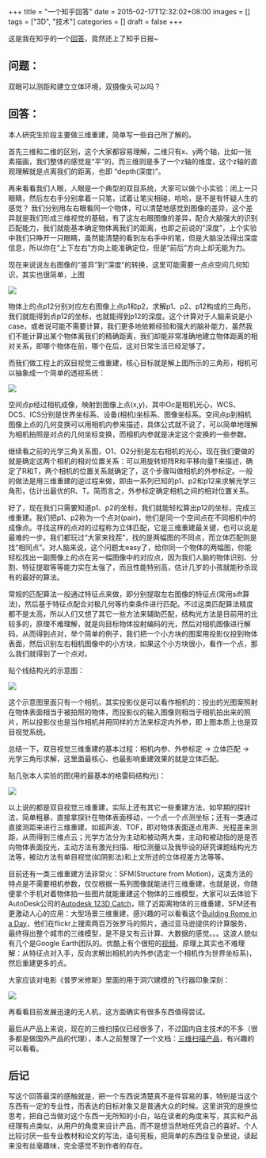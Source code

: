 +++
title = "一个知乎回答"
date = 2015-02-17T12:32:02+08:00
images = []
tags = ["3D", "技术"]
categories = []
draft = false
+++

这是我在知乎的一个[回答](http://www.zhihu.com/question/23418797/answer/39561946)，竟然还上了知乎日报~

## 问题：

双眼可以测距和建立立体环境，双摄像头可以吗？

## 回答：

本人研究生阶段主要做三维重建，简单写一些自己所了解的。

首先三维和二维的区别，这个大家都容易理解，二维只有x、y两个轴，比如一张素描画，我们整体的感觉是“平”的，而三维则是多了一个z轴的维度，这个z轴的直观理解就是点离我们的距离，也即 “depth(深度)”。

再来看看我们人眼，人眼是一个典型的双目系统，大家可以做个小实验：闭上一只眼睛，然后左右手分别拿着一只笔，试着让笔尖相碰，哈哈，是不是有怀疑人生的感觉？ 我们分别用左右眼看同一个物体，可以清楚地感觉到图像的差异，这个差异就是我们形成三维视觉的基础，有了这左右眼图像的差异，配合大脑强大的识别匹配能力，我们就能基本确定物体离我们的距离，也即之前说的”深度”，上个实验中我们只睁开一只眼睛，虽然能清楚的看到左右手中的笔，但是大脑没法得出深度信息，所以你在“上下左右”方向上能准确定位，但是“前后”方向上却无能为力。

现在来说说左右图像的“差异”到“深度”的转换，这里可能需要一点点空间几何知识，其实也很简单，上图

![](/media/3d-reconstruction-overview/img00002.png)

物体上的点p12分别对应左右图像上点p1和p2，求解p1、p2、p12构成的三角形，我们就能得到点p12的坐标，也就能得到p12的深度。这个计算对于人脑来说是小case，或者说可能不需要计算，我们更多地依赖经验和强大的脑补能力，虽然我们不能计算出某个物体离我们的精确距离，我们却能非常准确地建立物体距离的相对关系，即哪个物体在前，哪个在后，这对日常生活已经足够了。

而我们做工程上的双目视觉三维重建，核心目标就是解上图所示的三角形，相机可以抽象成一个简单的透视系统：

![](/media/3d-reconstruction-overview/img00004.png)

空间点p经过相机成像，映射到图像上点(x,y)，其中Oc是相机光心，WCS、DCS、ICS分别是世界坐标系、设备(相机)坐标系、图像坐标系。空间点p到相机图像上点的几何变换可以用相机内参来描述，具体公式就不说了，可以简单地理解为相机拍照是对点的几何坐标变换，而相机内参就是决定这个变换的一些参数。

继续看之前的光学三角关系图，O1、O2分别是左右相机的光心，现在我们要做的就是确定这两个相机的相对位置关系：可以用旋转矩阵R和平移向量T来描述，确定了R和T，两个相机的位置关系就确定了，这个步骤叫做相机的外参标定。一般的做法是用三维重建的逆过程来做，即由一系列已知的p1、p2和p12来求解光学三角形，估计出最优的R、T。简而言之，外参标定确定相机之间的相对位置关系。

好了，现在我们只需要知道p1、p2的坐标，我们就能轻松算出p12的坐标，完成三维重建。我们把p1、p2称为一个点对(pair)，他们是同一个空间点在不同相机中的成像点。寻找这样的点对的过程称为立体匹配，它是三维重建最关键，也可以说是最难的一步。我们都玩过“大家来找茬”，找的是两幅图的不同点，而立体匹配则是找“相同点”。对人脑来说，这个问题太easy了，给你同一个物体的两幅图，你能轻松找出一副图像上的点在另一幅图像中的对应点，因为我们人脑的物体识别、分割、特征提取等等能力实在太强了，而且性能特别高，估计几岁的小孩就能秒杀现有的最好的算法。

常规的匹配算法一般通过特征点来做，即分别提取左右图像的特征点(常用sift算法)，然后基于特征点配合对极几何等约束条件进行匹配。不过这类匹配算法精度都不是太高，所以人们又想了其它一些方法来辅助匹配，结构光方法是目前用的比较多的，原理不难理解，就是向目标物体投射编码的光，然后对相机图像进行解码，从而得到点对，举个简单的例子，我们把一个小方块的图案用投影仪投到物体表面，然后识别左右相机图像中的小方块，如果这个小方块很小，看作一个点，那么我们就得到了一个点对。

贴个线结构光的示意图：

![](/media/3d-reconstruction-overview/img00001.png)

这个示意图里面只有一个相机，其实投影仪是可以看作相机的：投出的光图案照射在物体表面相当于被拍照的物体，而投影仪的输入图像则相当于相机拍出来的照片，所以投影仪也是当作相机并用同样的方法来标定内外参，即上图本质上也是双目视觉系统。

总结一下，双目视觉三维重建的基本过程：相机内参、外参标定 -> 立体匹配 -> 光学三角形求解，这里面最核心、也最影响重建效果的就是立体匹配。

贴几张本人实验的图(用的最基本的格雷码结构光)：

![](/media/3d-reconstruction-overview/img00005.png)

以上说的都是双目视觉三维重建，实际上还有其它一些重建方法，如早期的探针法，简单粗暴，直接拿探针在物体表面移动，一个点一个点测坐标；还有一类通过直接测距来进行三维重建，如超声波、TOF，即对物体表面逐点用声、光程差来测距，从而得到三维点云；光学方法分为主动和被动两大类，主动和被动指的是是否向物体表面投光，主动方法有激光扫描、相位测量以及我毕设的研究课题结构光方法等，被动方法有单目视觉(如阴影法)和上文所述的立体视差方法等等。

目前还有一类三维重建方法非常火：SFM(Structure from Motion)，这类方法的特点是不需要相机参数，仅仅根据一系列图像就能进行三维重建，也就是说，你随便拿个手机对着物体拍一些图片就能重建这个物体的三维模型，大家可以去体验下AutoDesk公司的[Autodesk 123D Catch](http://www.123dapp.com/catch)，除了近距离物体的三维重建，SFM还有更激动人心的应用：大型场景三维重建，感兴趣的可以看看这个[Building Rome in a Day](http://grail.cs.washington.edu/rome/)，他们在flickr上搜索两百万张罗马的照片，通过亚马逊提供的计算服务，最终得出整个城市的三维模型，是不是又有云计算、大数据的感觉。。。这波人貌似有几个是Google Earth团队的。优酷上有个很短的[视频](http://v.youku.com/v_show/id_XMTUwMDg0OTQw.html)，原理上其实也不难理解：从特征点对入手，反向求解出相机的内外参(选定一个相机作为世界坐标系)，然后重建更多的点。

大家应该对电影《普罗米修斯》里面的用于洞穴建模的飞行器印象深刻：

![](/media/3d-reconstruction-overview/img00003.jpg)

再看看目前发展迅速的无人机，这方面确实有很多东西值得尝试。

最后从产品上来说，现在的三维扫描仪已经很多了，不过国内自主技术的不多（很多都是做国外产品的代理），本人之前整理了一个文档：[三维扫描产品](http://robot9.me/2014/03/02/3d-scaner/)，有兴趣的可以看看。

## 后记

写这个回答最深的感触就是，把一个东西说清楚真不是件容易的事，特别是当这个东西有一定的专业性，而表达的目标对象又是普通大众的时候。这里讲究的是换位思考，把自己当做对这个东西一无所知的小白，站在读者的角度来写，其实和产品经理有点类似，从用户的角度来设计产品，而不是想当然地任凭自己的喜好。个人比较讨厌一些专业教材和论文的写法，语句死板，把简单的东西往复杂里说，读起来没有丝毫趣味，完全感觉不到作者的存在。
